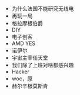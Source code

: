
- 为什么法国不能研究无线电
- 再玩一局
- 格拉摩根伯爵
- DIY
- 电子创客
- AMD YES
- 诺伊尔
- 宇宙主宰任天堂
- 我们除了上班对啥都感兴趣
- Hacker
- woc，原
- 赫尔辛根莫斯肯

